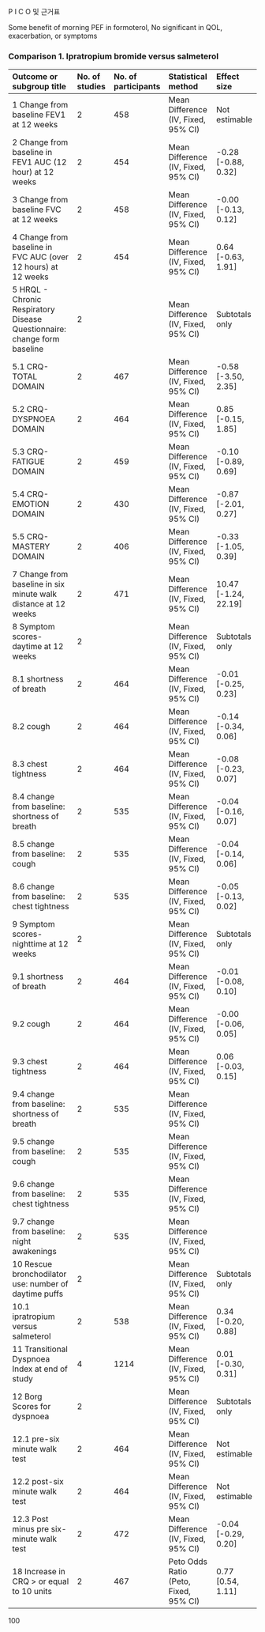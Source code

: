 P I C O 및 근거표

Some benefit of morning PEF in formoterol,
No significant in QOL, exacerbation, or symptoms

### Comparison 1. Ipratropium bromide versus salmeterol

| Outcome or subgroup title | No. of studies | No. of participants | Statistical method | Effect size |
| :------------------------ | :------------- | :------------------ | :----------------- | :---------- |
| 1 Change from baseline FEV1 at 12 weeks | 2 | 458 | Mean Difference (IV, Fixed, 95% CI) | Not estimable |
| 2 Change from baseline in FEV1 AUC (12 hour) at 12 weeks | 2 | 454 | Mean Difference (IV, Fixed, 95% CI) | -0.28 [-0.88, 0.32] |
| 3 Change from baseline FVC at 12 weeks | 2 | 458 | Mean Difference (IV, Fixed, 95% CI) | -0.00 [-0.13, 0.12] |
| 4 Change from baseline in FVC AUC (over 12 hours) at 12 weeks | 2 | 454 | Mean Difference (IV, Fixed, 95% CI) | 0.64 [-0.63, 1.91] |
| 5 HRQL - Chronic Respiratory Disease Questionnaire: change form baseline | 2 | | Mean Difference (IV, Fixed, 95% CI) | Subtotals only |
| 5.1 CRQ- TOTAL DOMAIN | 2 | 467 | Mean Difference (IV, Fixed, 95% CI) | -0.58 [-3.50, 2.35] |
| 5.2 CRQ- DYSPNOEA DOMAIN | 2 | 464 | Mean Difference (IV, Fixed, 95% CI) | 0.85 [-0.15, 1.85] |
| 5.3 CRQ- FATIGUE DOMAIN | 2 | 459 | Mean Difference (IV, Fixed, 95% CI) | -0.10 [-0.89, 0.69] |
| 5.4 CRQ- EMOTION DOMAIN | 2 | 430 | Mean Difference (IV, Fixed, 95% CI) | -0.87 [-2.01, 0.27] |
| 5.5 CRQ- MASTERY DOMAIN | 2 | 406 | Mean Difference (IV, Fixed, 95% CI) | -0.33 [-1.05, 0.39] |
| 7 Change from baseline in six minute walk distance at 12 weeks | 2 | 471 | Mean Difference (IV, Fixed, 95% CI) | 10.47 [-1.24, 22.19] |
| 8 Symptom scores-daytime at 12 weeks | 2 | | Mean Difference (IV, Fixed, 95% CI) | Subtotals only |
| 8.1 shortness of breath | 2 | 464 | Mean Difference (IV, Fixed, 95% CI) | -0.01 [-0.25, 0.23] |
| 8.2 cough | 2 | 464 | Mean Difference (IV, Fixed, 95% CI) | -0.14 [-0.34, 0.06] |
| 8.3 chest tightness | 2 | 464 | Mean Difference (IV, Fixed, 95% CI) | -0.08 [-0.23, 0.07] |
| 8.4 change from baseline: shortness of breath | 2 | 535 | Mean Difference (IV, Fixed, 95% CI) | -0.04 [-0.16, 0.07] |
| 8.5 change from baseline: cough | 2 | 535 | Mean Difference (IV, Fixed, 95% CI) | -0.04 [-0.14, 0.06] |
| 8.6 change from baseline: chest tightness | 2 | 535 | Mean Difference (IV, Fixed, 95% CI) | -0.05 [-0.13, 0.02] |
| 9 Symptom scores-nighttime at 12 weeks | 2 | | Mean Difference (IV, Fixed, 95% CI) | Subtotals only |
| 9.1 shortness of breath | 2 | 464 | Mean Difference (IV, Fixed, 95% CI) | -0.01 [-0.08, 0.10] |
| 9.2 cough | 2 | 464 | Mean Difference (IV, Fixed, 95% CI) | -0.00 [-0.06, 0.05] |
| 9.3 chest tightness | 2 | 464 | Mean Difference (IV, Fixed, 95% CI) | 0.06 [-0.03, 0.15] |
| 9.4 change from baseline: shortness of breath | 2 | 535 | Mean Difference (IV, Fixed, 95% CI) | |
| 9.5 change from baseline: cough | 2 | 535 | Mean Difference (IV, Fixed, 95% CI) | |
| 9.6 change from baseline: chest tightness | 2 | 535 | Mean Difference (IV, Fixed, 95% CI) | |
| 9.7 change from baseline: night awakenings | 2 | 535 | Mean Difference (IV, Fixed, 95% CI) | |
| 10 Rescue bronchodilator use: number of daytime puffs | 2 | | Mean Difference (IV, Fixed, 95% CI) | Subtotals only |
| 10.1 ipratropium versus salmeterol | 2 | 538 | Mean Difference (IV, Fixed, 95% CI) | 0.34 [-0.20, 0.88] |
| 11 Transitional Dyspnoea Index at end of study | 4 | 1214 | Mean Difference (IV, Fixed, 95% CI) | 0.01 [-0.30, 0.31] |
| 12 Borg Scores for dyspnoea | 2 | | Mean Difference (IV, Fixed, 95% CI) | Subtotals only |
| 12.1 pre-six minute walk test | 2 | 464 | Mean Difference (IV, Fixed, 95% CI) | Not estimable |
| 12.2 post-six minute walk test | 2 | 464 | Mean Difference (IV, Fixed, 95% CI) | Not estimable |
| 12.3 Post minus pre six-minute walk test | 2 | 472 | Mean Difference (IV, Fixed, 95% CI) | -0.04 [-0.29, 0.20] |
| 18 Increase in CRQ > or equal to 10 units | 2 | 467 | Peto Odds Ratio (Peto, Fixed, 95% CI) | 0.77 [0.54, 1.11] |

<PAGE>100